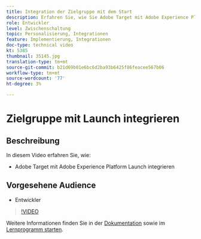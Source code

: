 ```yaml
---
title: Integration der Zielgruppe mit dem Start
description: Erfahren Sie, wie Sie Adobe Target mit Adobe Experience Platform Launch integrieren.
role: Entwickler
level: Zwischenschaltung
topic: Personalisierung, Integrationen
feature: Implementierung, Integrationen
doc-type: technical video
kt: 5385
thumbnail: 35145.jpg
translation-type: tm+mt
source-git-commit: b21d69b01e6bc6d2ba93b6425f86feacee567b06
workflow-type: tm+mt
source-wordcount: '77'
ht-degree: 3%

---
```



# Zielgruppe mit Launch integrieren

## Beschreibung

In diesem Video erfahren Sie, wie:

* Adobe Target mit Adobe Experience Platform Launch integrieren

## Vorgesehene Audience

* Entwickler

>[!VIDEO](https://video.tv.adobe.com/v/35145/?quality=12)

Weitere Informationen finden Sie in der [Dokumentation](https://docs.adobe.com/content/help/en/target/using/implement-target/client-side/deploy-at-js/cmp-implementing-target-using-adobe-launch.html) sowie im [Lernprogramm starten](https://docs.adobe.com/content/help/en/experience-cloud/implementing-in-websites-with-launch/index.html).
